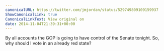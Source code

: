 ```yaml
---
canonicalURL: https://twitter.com/jmjordan/status/529749809109159937
ShowCanonicalLink: true
CanonicalLinkText: View original on
date: 2014-11-04T21:39:31+00:00
---
```

By all accounts the GOP is going to have control of the Senate tonight. So, why should I vote in an already red state?